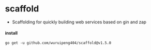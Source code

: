 # scaffold

- Scaffolding for quickly building web services based on gin and zap

#### install

```shell
go get -u github.com/wuruipeng404/scaffold@v1.5.0
```
